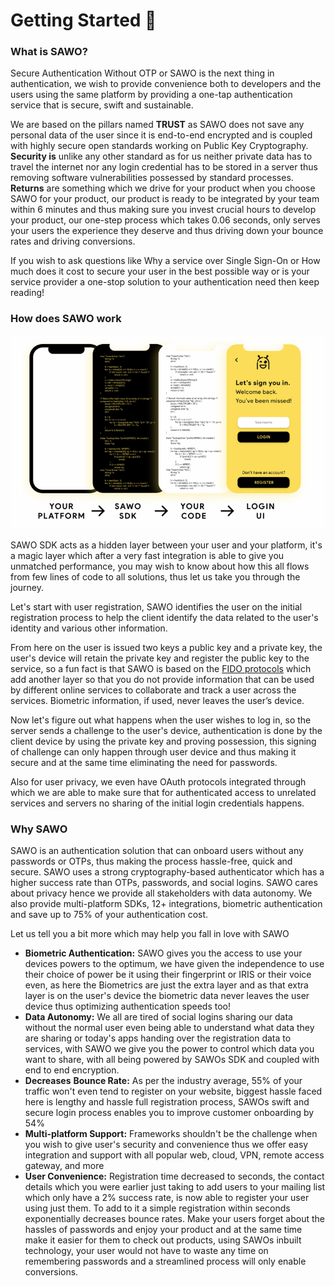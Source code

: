 # Getting Started 🚀

### **What is SAWO?**

Secure Authentication Without OTP or SAWO is the next thing in authentication, we wish to provide convenience both to developers and the users using the same platform by providing a one-tap authentication service that is secure, swift and sustainable.

We are based on the pillars named **TRUST** as SAWO does not save any personal data of the user since it is end-to-end encrypted and is coupled with highly secure open standards working on Public Key Cryptography. **Security is** unlike any other standard as for us neither private data has to travel the internet nor any login credential has to be stored in a server thus removing software vulnerabilities possessed by standard processes. **Returns** are something which we drive for your product when you choose SAWO for your product, our product is ready to be integrated by your team within 6 minutes and thus making sure you invest crucial hours to develop your product, our one-step process which takes 0.06 seconds, only serves your users the experience they deserve and thus driving down your bounce rates and driving conversions.

If you wish to ask questions like Why a service over Single Sign-On or How much does it cost to secure your user in the best possible way or is your service provider a one-stop solution to your authentication need then keep reading!

### How does SAWO work

![](.gitbook/assets/screenshot-2021-08-12-090055.png)

SAWO SDK acts as a hidden layer between your user and your platform, it's a magic layer which after a very fast integration is able to give you unmatched performance, you may wish to know about how this all flows from few lines of code to all solutions, thus let us take you through the journey.

Let's start with user registration, SAWO identifies the user on the initial registration process to help the client identify the data related to the user's identity and various other information.

From here on the user is issued two keys a public key and a private key, the user's device will retain the private key and register the public key to the service, so a fun fact is that SAWO is based on the [FIDO protocols](https://fidoalliance.org/how-fido-works/) which add another layer so that you do not provide information that can be used by different online services to collaborate and track a user across the services. Biometric information, if used, never leaves the user’s device.

Now let's figure out what happens when the user wishes to log in, so the server sends a challenge to the user's device, authentication is done by the client device by using the private key and proving possession, this signing of challenge can only happen through user device and thus making it secure and at the same time eliminating the need for passwords.

Also for user privacy, we even have OAuth protocols integrated through which we are able to make sure that for authenticated access to unrelated services and servers no sharing of the initial login credentials happens.

### **Why SAWO**  

SAWO is an authentication solution that can onboard users without any passwords or OTPs, thus making the process hassle-free, quick and secure. SAWO uses a strong cryptography-based authenticator which has a higher success rate than OTPs, passwords, and social logins. SAWO cares about privacy hence we provide all stakeholders with data autonomy. We also provide multi-platform SDKs, 12+ integrations, biometric authentication and save up to 75% of your authentication cost.

Let us tell you a bit more which may help you fall in love with SAWO

* **Biometric Authentication:** SAWO gives you the access to use your devices powers to the optimum, we have given the independence to use their choice of power be it using their fingerprint or IRIS or their voice even, as here the Biometrics are just the extra layer and as that extra layer is on the user's device the biometric data never leaves the user device thus optimizing authentication speeds too!
* **Data Autonomy:** We all are tired of social logins sharing our data without the normal user even being able to understand what data they are sharing or today's apps handing over the registration data to services, with SAWO we give you the power to control which data you want to share, with all being powered by SAWOs SDK and coupled with end to end encryption.
* **Decreases** **Bounce Rate:** As per the industry average, 55% of your traffic won't even tend to register on your website, biggest hassle faced here is lengthy and hassle full registration process, SAWOs swift and secure login process enables you to improve customer onboarding by 54%
* **Multi-platform Support:** Frameworks shouldn't be the challenge when you wish to give user's security and convenience thus we offer easy integration and support with all popular web, cloud, VPN, remote access gateway, and more
* **User Convenience:** Registration time decreased to seconds, the contact details which you were earlier just taking to add users to your mailing list which only have a 2% success rate, is now able to register your user using just them. To add to it a simple registration within seconds exponentially decreases bounce rates. Make your users forget about the hassles of passwords and enjoy your product and at the same time make it easier for them to check out products, using SAWOs inbuilt technology, your user would not have to waste any time on remembering passwords and a streamlined process will only enable conversions.

